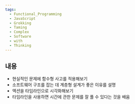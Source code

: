 ```yaml
---
tags:
  - Functional_Programming
  - JavaScript
  - Grokking
  - Taming
  - Complex
  - Software
  - with
  - Thinking
---
```


## 내용
- 현실적인 문제에 함수형 사고를 적용해보기
- 소프트웨어 구조를 잡는 데 계층형 설계가 좋은 이유를 설명
- 액션을 타임라인으로 시각화해보기
- 타임라인을 사용하면 시간에 관한 문제를 잘 풀 수 있다는 것을 배움

